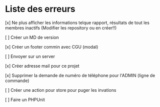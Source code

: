 # Liste des erreurs

[x] Ne plus afficher les informations telque rapport, résultats de tout les membres inactifs (Modifier les repository ou en créer!!)

[ ] Créer un MD de version

[x] Créer un footer commin avec CGU (modal)

[ ] Envoyer sur un server

[x] Créer adresse mail pour ce projet

[x] Supprimer la demande de numéro de téléphone pour l'ADMIN (ligne de commande)

[ ] Créer une action pour store pour puger les invations

[ ] Faire un PHPUnit


